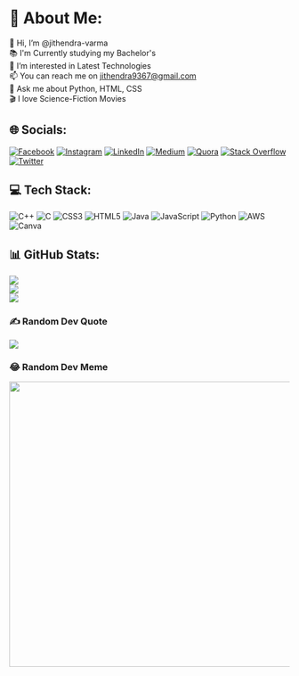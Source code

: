 # 💫 About Me:
👋 Hi, I’m @jithendra-varma<br>📚 I'm Currently studying my Bachelor's<br>👀 I’m interested in Latest Technologies<br>📫 You can reach me on jithendra9367@gmail.com<br>🙂 Ask me about Python, HTML, CSS<br>🎬 I love Science-Fiction Movies

## 🌐 Socials:
[![Facebook](https://img.shields.io/badge/Facebook-%231877F2.svg?logo=Facebook&logoColor=white)](https://facebook.com/jethendravarma.chamarthi) [![Instagram](https://img.shields.io/badge/Instagram-%23E4405F.svg?logo=Instagram&logoColor=white)](https://instagram.com/jithendra__jithu) [![LinkedIn](https://img.shields.io/badge/LinkedIn-%230077B5.svg?logo=linkedin&logoColor=white)](https://linkedin.com/in/jithendravarma) [![Medium](https://img.shields.io/badge/Medium-12100E?logo=medium&logoColor=white)](https://medium.com/@@jithendra-varma) [![Quora](https://img.shields.io/badge/Quora-%23B92B27.svg?logo=Quora&logoColor=white)](https://quora.com/profile/Jithendra-Varma-Chamarthi) [![Stack Overflow](https://img.shields.io/badge/-Stackoverflow-FE7A16?logo=stack-overflow&logoColor=white)](https://stackoverflow.com/users/19526861) [![Twitter](https://img.shields.io/badge/Twitter-%231DA1F2.svg?logo=Twitter&logoColor=white)](https://twitter.com/JithendraVarmaC) 

## 💻 Tech Stack:
![C++](https://img.shields.io/badge/c++-%2300599C.svg?style=flat&logo=c%2B%2B&logoColor=white) ![C](https://img.shields.io/badge/c-%2300599C.svg?style=flat&logo=c&logoColor=white) ![CSS3](https://img.shields.io/badge/css3-%231572B6.svg?style=flat&logo=css3&logoColor=white) ![HTML5](https://img.shields.io/badge/html5-%23E34F26.svg?style=flat&logo=html5&logoColor=white) ![Java](https://img.shields.io/badge/java-%23ED8B00.svg?style=flat&logo=java&logoColor=white) ![JavaScript](https://img.shields.io/badge/javascript-%23323330.svg?style=flat&logo=javascript&logoColor=%23F7DF1E) ![Python](https://img.shields.io/badge/python-3670A0?style=flat&logo=python&logoColor=ffdd54) ![AWS](https://img.shields.io/badge/AWS-%23FF9900.svg?style=flat&logo=amazon-aws&logoColor=white) ![Canva](https://img.shields.io/badge/Canva-%2300C4CC.svg?style=flat&logo=Canva&logoColor=white)

## 📊 GitHub Stats:
![](https://github-readme-stats.vercel.app/api?username=jithendra-varma&theme=merko&hide_border=false&include_all_commits=false&count_private=false)<br/>
![](https://github-readme-streak-stats.herokuapp.com/?user=jithendra-varma&theme=merko&hide_border=false)<br/>
![](https://github-readme-stats.vercel.app/api/top-langs/?username=jithendra-varma&theme=merko&hide_border=false&include_all_commits=false&count_private=false&layout=compact)

### ✍️ Random Dev Quote
![](https://quotes-github-readme.vercel.app/api?type=horizontal&theme=merko)

### 😂 Random Dev Meme
<img src="https://random-memer.herokuapp.com/" width="512px"/>
